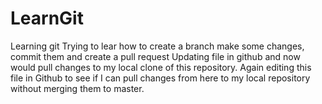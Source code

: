 # LearnGit
Learning git
Trying to lear how to  create a branch make some changes, commit them and create a pull request
Updating file in github and  now would pull changes to my local clone of this  repository.
Again editing this file  in Github to see if  I can pull changes from here to my local repository without  merging them to master.

